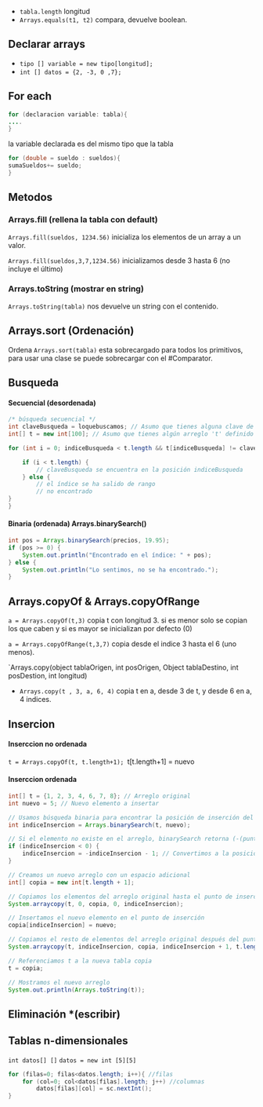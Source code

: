 - `tabla.length` longitud
- `Arrays.equals(t1, t2)` compara, devuelve boolean.
## Declarar arrays

- `tipo [] variable = new tipo[longitud];`
- `int [] datos = {2, -3, 0 ,7};`

## For each
  ```java
  for (declaracion variable: tabla){
  ....
  }
  ```
  la variable declarada es del mismo tipo que la tabla
  ```java
  for (double = sueldo : sueldos){
  sumaSueldos+= sueldo;
  }
```

## Metodos

### Arrays.fill (rellena la tabla con default)
 `Arrays.fill(sueldos, 1234.56)` inicializa los elementos de un array a un valor.
 
 `Arrays.fill(sueldos,3,7,1234.56)` inicializamos desde 3 hasta 6 (no incluye el último)
### Arrays.toString (mostrar en string)

`Arrays.toString(tabla)` nos devuelve un string con el contenido.

## Arrays.sort (Ordenación)
Ordena
`Arrays.sort(tabla)` esta sobrecargado para todos los primitivos, para usar una clase se puede sobrecargar con el #Comparator.

## Busqueda

#### Secuencial (desordenada)

```java
/* búsqueda secuencial */
int claveBusqueda = loquebuscamos; // Asumo que tienes alguna clave de búsqueda definida
int[] t = new int[100]; // Asumo que tienes algún arreglo 't' definido

for (int i = 0; indiceBusqueda < t.length && t[indiceBusqueda] != claveBusqueda; i++) {

	if (i < t.length) {
	    // claveBusqueda se encuentra en la posición indiceBusqueda
	} else {
	    // el índice se ha salido de rango
	    // no encontrado
}
}

```

#### Binaria (ordenada) Arrays.binarySearch()

```java
int pos = Arrays.binarySearch(precios, 19.95);
if (pos >= 0) {
    System.out.println("Encontrado en el índice: " + pos);
} else {
    System.out.println("Lo sentimos, no se ha encontrado.");
}

```

## Arrays.copyOf & Arrays.copyOfRange

`a = Arrays.copyOf(t,3)` copia t con longitud 3. si es menor solo se copian los que caben y si es mayor se inicializan por defecto (0)

`a = Arrays.copyOfRange(t,3,7)` copia desde el indice 3 hasta el 6 (uno menos).

`Arrays.copy(object tablaOrigen, int posOrigen, Object tablaDestino, int posDestion, int longitud) 
- `Arrays.copy(t , 3, a, 6, 4)` copia t en a, desde 3 de t, y desde 6 en a, 4 indices. 

## Insercion

#### Inserccion no ordenada

`t = Arrays.copyOf(t, t.length+1);
`t[t.length+1] = nuevo

#### Inserccion ordenada

```java
int[] t = {1, 2, 3, 4, 6, 7, 8}; // Arreglo original
int nuevo = 5; // Nuevo elemento a insertar

// Usamos búsqueda binaria para encontrar la posición de inserción del nuevo elemento
int indiceInsercion = Arrays.binarySearch(t, nuevo);

// Si el elemento no existe en el arreglo, binarySearch retorna (-(punto de inserción) - 1)
if (indiceInsercion < 0) {
    indiceInsercion = -indiceInsercion - 1; // Convertimos a la posición correcta de inserción
}

// Creamos un nuevo arreglo con un espacio adicional
int[] copia = new int[t.length + 1];

// Copiamos los elementos del arreglo original hasta el punto de inserción en el nuevo arreglo
System.arraycopy(t, 0, copia, 0, indiceInsercion);

// Insertamos el nuevo elemento en el punto de inserción
copia[indiceInsercion] = nuevo;

// Copiamos el resto de elementos del arreglo original después del punto de inserción
System.arraycopy(t, indiceInsercion, copia, indiceInsercion + 1, t.length - indiceInsercion);

// Referenciamos t a la nueva tabla copia
t = copia;

// Mostramos el nuevo arreglo
System.out.println(Arrays.toString(t));

```
## Eliminación \*(escribir)

## Tablas n-dimensionales

`int datos[] []`
`datos = new int [5][5]`

```java
for (filas=0; filas<datos.length; i++){ //filas
	for (col=0; col<datos[filas].length; j++) //columnas
		datos[filas][col] = sc.nextInt();
}
```

